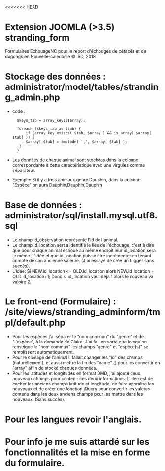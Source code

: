 <<<<<<< HEAD
# Extension JOOMLA (>3.5) stranding_form 
Formulaires EchouageNC pour le report d'échouges de cétacés et de dugongs en Nouvelle-calédonie
© IRD, 2018

# Stockage des données : administrator/model/tables/stranding_admin.php
- code :  

		$keys_tab = array_keys($array);

        foreach ($keys_tab as $tab) {
            if (array_key_exists( $tab, $array ) && is_array( $array[ $tab] )) {
            $array[ $tab] = implode( ',', $array[ $tab] );
         }
        } 
- Les données de chaque animal sont stockées dans la colonne correspondante à cette caractéristique avec une virgules comme séparateur.
- Exemple: Si il y a trois animaux genre Dauphin, dans la colonne "Espèce" on aura Dauphin,Dauphin,Dauphin

# Base de données : administrator/sql/install.mysql.utf8.sql
- Le champ id_observation représente l'id de l'animal.
- Le champ id_location sert a identifié le lieu de l'échouage, c'est à dire que pour chaque animal échoué au même endroit leur id_location sera le même. L'idée et que id_location puisse être incrémenter en tenant compte de son ancienne valeure. (J'ai essayé de créé un trigger sans succès).
- L'idée: Si NEW.id_location <= OLD.id_location alors NEW.id_location = OLD.id_location+1; Donc si id_location vaut déjà 1 alors le nouveau va valoire 2.  

# Le front-end (Formulaire) : /site/views/stranding_adminform/tmpl/default.php
- Pour les espèces j'ai séparer le "nom commun" du "genre" et de "l'espèce", à la demande de Claire. J'ai fait en sorte que lorsqu'on renseigne le "nom commun" les champs "genre" et "espèce(s)" se remplissent automatiquement.
- Pour le clonage de l'animal il fallait changer les "id" des champs (naturellement), et aussi mettre la fin des "name" [] pour les convertir en "array" affin de stocké chaques données. 
- Pour les latitudes et longitudes en format DMD, j'ai ajouté deux nouveaux champs pour contenir ces deux informations. L'idée est de cacher les anciens champs latitude et longitude, de faire appraître les nouveaux et de créer une fonction jQuery pour convertir les valeurs contenu dans les deux anciens champs pour les mettre dans les nouveaux. (Sans succès).

# Pour les langues revoir l'anglais.

# Pour info je me suis attardé sur les fonctionnalités et la mise en forme du formulaire.


